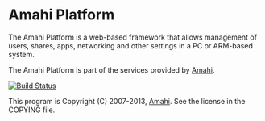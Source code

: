 Amahi Platform
==============

The Amahi Platform is a web-based framework that allows management of users, shares,
apps, networking and other settings in a PC or ARM-based system.

The Amahi Platform is part of the services provided by [Amahi](http://www.amahi.org).

[![Build Status](https://secure.travis-ci.org/amahi/platform.png)](http://travis-ci.org/amahi/platform)

This program is Copyright (C) 2007-2013, [Amahi](http://www.amahi.org). See the license in the COPYING file.
